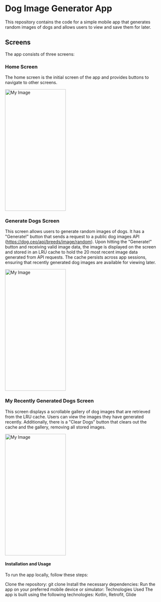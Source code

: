 # Dog Image Generator App

This repository contains the code for a simple mobile app that generates random images of dogs and allows users to view and save them for later.

## Screens
The app consists of three screens:

### Home Screen
The home screen is the initial screen of the app and provides buttons to navigate to other screens.

<img src="https://github.com/kiran18995/simple_viral_games_task/assets/48232762/4fc9ffc3-24ad-401e-8370-decfb699bc1d" alt="My Image" width="200" height="400">

### Generate Dogs Screen
This screen allows users to generate random images of dogs. It has a "Generate!" button that sends a request to a public dog images API (https://dog.ceo/api/breeds/image/random). Upon hitting the "Generate!" button and receiving valid image data, the image is displayed on the screen and stored in an LRU cache to hold the 20 most recent image data generated from API requests. The cache persists across app sessions, ensuring that recently generated dog images are available for viewing later.

<img src="https://github.com/kiran18995/simple_viral_games_task/assets/48232762/e5bf3e87-b102-47c9-9c41-d318c0bc0122" alt="My Image" width="200" height="400">

### My Recently Generated Dogs Screen
This screen displays a scrollable gallery of dog images that are retrieved from the LRU cache. Users can view the images they have generated recently. Additionally, there is a "Clear Dogs" button that clears out the cache and the gallery, removing all stored images.

<img src="https://github.com/kiran18995/simple_viral_games_task/assets/48232762/2e203f43-1aa6-44a9-8260-f60861536848" alt="My Image" width="200" height="400">

#### Installation and Usage
To run the app locally, follow these steps:

Clone the repository: git clone <repository-url>
Install the necessary dependencies: <command-to-install-dependencies>
Run the app on your preferred mobile device or simulator: <command-to-run-app>
Technologies Used
The app is built using the following technologies:
Kotlin, Retrofit, Glide
